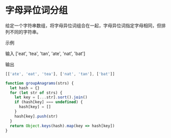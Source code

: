 # 字母异位词分组

给定一个字符串数组，将字母异位词组合在一起，字母异位词指定字母相同，但排列不同的字符串。

示例

输入 ['eat', 'tea', 'tan', 'ate', 'nat', 'bat']

输出

```js
[['ate', 'eat', 'tea'], ['nat', 'tan'], ['bat']]
```

```js
function groupAnagrams(strs) {
  let hash = {}
  for (let str of strs) {
    let key = [...str].sort().join()
    if (hash[key] === undefined) {
      hash[key] = []
    }
    hash[key].push(str)
  }
  return Object.keys(hash).map(key => hash[key])
}
```
